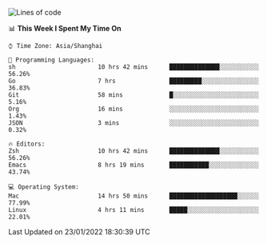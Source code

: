 <!--START_SECTION:waka-->
![Lines of code](https://img.shields.io/badge/From%20Hello%20World%20I%27ve%20Written-22%20Thousand%20lines%20of%20code-blue)

📊 **This Week I Spent My Time On** 

```text
⌚︎ Time Zone: Asia/Shanghai

💬 Programming Languages: 
sh                       10 hrs 42 mins      ██████████████░░░░░░░░░░░   56.26% 
Go                       7 hrs               █████████░░░░░░░░░░░░░░░░   36.83% 
Git                      58 mins             █░░░░░░░░░░░░░░░░░░░░░░░░   5.16% 
Org                      16 mins             ░░░░░░░░░░░░░░░░░░░░░░░░░   1.43% 
JSON                     3 mins              ░░░░░░░░░░░░░░░░░░░░░░░░░   0.32%

🔥 Editors: 
Zsh                      10 hrs 42 mins      ██████████████░░░░░░░░░░░   56.26% 
Emacs                    8 hrs 19 mins       ███████████░░░░░░░░░░░░░░   43.74%

💻 Operating System: 
Mac                      14 hrs 50 mins      ███████████████████░░░░░░   77.99% 
Linux                    4 hrs 11 mins       █████░░░░░░░░░░░░░░░░░░░░   22.01%

```


 Last Updated on 23/01/2022 18:30:39 UTC
<!--END_SECTION:waka-->
